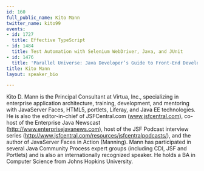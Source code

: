 ```yaml
---
id: 160
full_public_name: Kito Mann
twitter_name: kito99
events:
- id: 1727
  title: Effective TypeScript
- id: 1484
  title: Test Automation with Selenium WebDriver, Java, and JUnit
- id: 1476
  title: 'Parallel Universe: Java Developer’s Guide to Front-End Development'
title: Kito Mann
layout: speaker_bio

---
```

Kito D. Mann is the Principal Consultant at Virtua, Inc., specializing in enterprise application architecture, training, development, and mentoring with JavaServer Faces, HTML5, portlets, Liferay, and Java EE technologies. He is also the editor-in-chief of JSFCentral.com (www.jsfcentral.com), co-host of the Enterprise Java Newscast (http://www.enterprisejavanews.com), host of the JSF Podcast interview series (http://www.jsfcentral.com/resources/jsfcentralpodcasts/), and the author of JavaServer Faces in Action (Manning). Mann has participated in several Java Community Process expert groups (including CDI, JSF and Portlets) and is also an internationally recognized speaker. He holds a BA in Computer Science from Johns Hopkins University.